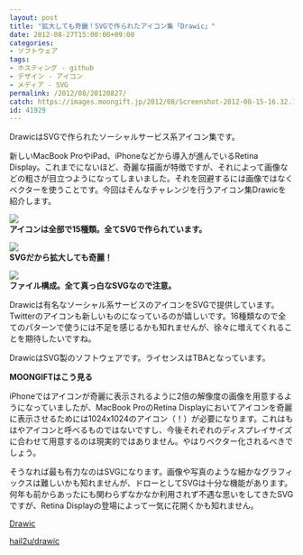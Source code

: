 ```yaml
---
layout: post
title: "拡大しても奇麗！SVGで作られたアイコン集「Drawic」"
date: 2012-08-27T15:00:00+09:00
categories:
- ソフトウェア
tags: 
- ホスティング - github
- デザイン - アイコン
- メディア - SVG
permalink: /2012/08/20120827/
catch: https://images.moongift.jp/2012/08/Screenshot-2012-08-15-16.32.12_thumb.png
id: 41929
---
```

DrawicはSVGで作られたソーシャルサービス系アイコン集です。

  

新しいMacBook ProやiPad、iPhoneなどから導入が進んでいるRetina Display。これまでにないほど、奇麗な描画が特徴ですが、それによって画像などの粗さが目立つようになってしまいました。それを回避するには画像ではなくベクターを使うことです。今回はそんなチャレンジを行うアイコン集Drawicを紹介します。

  

[![](https://images.moongift.jp/2012/08/Screenshot-2012-08-15-14.43.02_thumb.png)](https://images.moongift.jp/2012/08/Screenshot-2012-08-15-14.43.02.png)  
**アイコンは全部で15種類。全てSVGで作られています。**

  

[![](https://images.moongift.jp/2012/08/Screenshot-2012-08-15-16.32.12_thumb.png)](https://images.moongift.jp/2012/08/Screenshot-2012-08-15-16.32.12.png)  
**SVGだから拡大しても奇麗！**

  

[![](https://images.moongift.jp/2012/08/Screenshot-2012-08-15-14.44.15_thumb.png)](https://images.moongift.jp/2012/08/Screenshot-2012-08-15-14.44.15.png)  
**ファイル構成。全て真っ白なSVGなので注意。**

  

Drawicは有名なソーシャル系サービスのアイコンをSVGで提供しています。Twitterのアイコンも新しいものになっているのが嬉しいです。16種類なので全てのパターンで使うには不足を感じるかも知れませんが、徐々に増えてくれることを期待したいですね。

  

DrawicはSVG製のソフトウェアです。ライセンスはTBAとなっています。

  
  
  

**MOONGIFTはこう見る**

  

iPhoneではアイコンが奇麗に表示されるように2倍の解像度の画像を用意するようになっていましたが、MacBook ProのRetina Displayにおいてアイコンを奇麗に表示させるためには1024x1024のアイコン（！）が必要になります。これはもはやアイコンと呼べるものではないですし、今後それぞれのディスプレイサイズに合わせて用意するのは現実的ではありません。やはりベクター化されるべきでしょう。

  

そうなれば最も有力なのはSVGになります。画像や写真のような細かなグラフィックスは難しいかも知れませんが、ドローとしてSVGは十分な機能があります。何年も前からあったにも関わらずなかなか利用されず不遇な思いをしてきたSVGですが、Retina Displayの登場によって一気に花開くかも知れません。

  

[Drawic](http://hail2u.github.com/drawic/)

  

[hail2u/drawic](https://github.com/hail2u/drawic)

